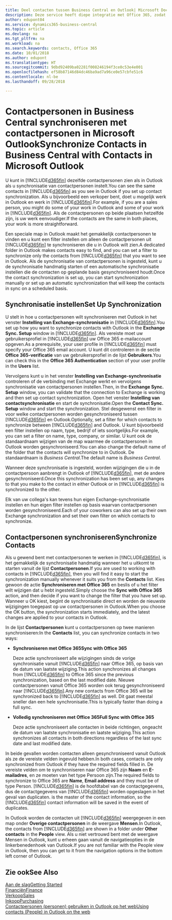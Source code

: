```yaml
---
title: Deel contacten tussen Business Central en Outlook| Microsoft Docs
description: Deze service heeft diepe integratie met Office 365, zodat u contacten kunt delen tussen Outlook en Business Central.
author: edupont04
ms.service: dynamics365-business-central
ms.topic: article
ms.devlang: na
ms.tgt_pltfrm: na
ms.workload: na
ms.search.keywords: contacts, Office 365
ms.date: 10/01/2018
ms.author: edupont
ms.translationtype: HT
ms.sourcegitcommit: 9dbd92409ba02281f008246194f3ce0c53e4e001
ms.openlocfilehash: ef58b87146d84dc46ba9ad7a96ce0e57cbfe51c6
ms.contentlocale: nl-be
ms.lasthandoff: 09/28/2018

---
```

# <a name="synchronize-contacts-in-business-central-with-contacts-in-microsoft-outlook"></a><span data-ttu-id="0e67a-103">Contactpersonen in Business Central synchroniseren met contactpersonen in Microsoft Outlook</span><span class="sxs-lookup"><span data-stu-id="0e67a-103">Synchronize Contacts in Business Central with Contacts in Microsoft Outlook</span></span>
<span data-ttu-id="0e67a-104">U kunt in [!INCLUDE[d365fin](includes/d365fin_md.md)] dezelfde contactpersonen zien als in Outlook als u synchronisatie van contactpersonen instelt.</span><span class="sxs-lookup"><span data-stu-id="0e67a-104">You can see the same contacts in [!INCLUDE[d365fin](includes/d365fin_md.md)] as you see in Outlook if you set up contact synchronization.</span></span> <span data-ttu-id="0e67a-105">Als u bijvoorbeeld een verkoper bent, doet u mogelijk werk in Outlook en werk in [!INCLUDE[d365fin](includes/d365fin_md.md)].</span><span class="sxs-lookup"><span data-stu-id="0e67a-105">For example, if you are a sales person, you might do some of your work in Outlook and some of your work in [!INCLUDE[d365fin](includes/d365fin_md.md)].</span></span> <span data-ttu-id="0e67a-106">Als de contactpersonen op beide plaatsen hetzelfde zijn, is uw werk eenvoudiger.</span><span class="sxs-lookup"><span data-stu-id="0e67a-106">If the contacts are the same in both places, your work is more straightforward.</span></span>  

<span data-ttu-id="0e67a-107">Een speciale map in Outlook maakt het gemakkelijk contactpersonen te vinden en u kunt een filter instellen om alleen de contactpersonen uit [!INCLUDE[d365fin](includes/d365fin_md.md)] te synchroniseren die u in Outlook wilt zien.</span><span class="sxs-lookup"><span data-stu-id="0e67a-107">A dedicated folder in Outlook makes contacts easy to find, and you can set a filter to synchronize only the contacts from [!INCLUDE[d365fin](includes/d365fin_md.md)] that you want to see in Outlook.</span></span> <span data-ttu-id="0e67a-108">Als de synchronisatie van contactpersonen is ingesteld, kunt u de synchronisatie handmatig starten of een automatische synchronisatie instellen die de contacten op geplande basis gesynchroniseerd houdt.</span><span class="sxs-lookup"><span data-stu-id="0e67a-108">Once the contact synchronization is set up, you can start synchronization manually or set up an automatic synchronization that will keep the contacts in sync on a scheduled basis.</span></span>  

## <a name="set-up-synchronization"></a><span data-ttu-id="0e67a-109">Synchronisatie instellen</span><span class="sxs-lookup"><span data-stu-id="0e67a-109">Set Up Synchronization</span></span>
<span data-ttu-id="0e67a-110">U stelt in hoe u contactpersonen wilt synchroniseren met Outlook in het venster **Instelling van Exchange-synchronisatie** in [!INCLUDE[d365fin](includes/d365fin_md.md)].</span><span class="sxs-lookup"><span data-stu-id="0e67a-110">You set up how you want to synchronize contacts with Outlook in the **Exchange Sync. Setup** window in [!INCLUDE[d365fin](includes/d365fin_md.md)].</span></span> <span data-ttu-id="0e67a-111">Als vereiste moet uw gebruikersprofiel in [!INCLUDE[d365fin](includes/d365fin_md.md)] uw Office 365 e-mailaccount opgeven.</span><span class="sxs-lookup"><span data-stu-id="0e67a-111">As a prerequisite, your user profile in [!INCLUDE[d365fin](includes/d365fin_md.md)] must specify your Office 365 email account.</span></span> <span data-ttu-id="0e67a-112">U kunt dit controleren in de sectie **Office 365-verificatie** van uw gebruikersprofiel in de lijst **Gebruikers**.</span><span class="sxs-lookup"><span data-stu-id="0e67a-112">You can check this in the **Office 365 Authentication** section of your user profile in the **Users** list.</span></span>  

<span data-ttu-id="0e67a-113">Vervolgens kunt u in het venster **Instelling van Exchange-synchronisatie** controleren of de verbinding met Exchange werkt en vervolgens synchronisatie van contactpersonen instellen.</span><span class="sxs-lookup"><span data-stu-id="0e67a-113">Then, in the **Exchange Sync. Setup** window, you can validate that the connection to Exchange is working and then set up contact synchronization.</span></span> <span data-ttu-id="0e67a-114">Open het venster **Instelling van contactsynchronisatie** en start de synchronisatie.</span><span class="sxs-lookup"><span data-stu-id="0e67a-114">Open the **Contact Sync. Setup** window and start the synchronization.</span></span> <span data-ttu-id="0e67a-115">Stel desgewenst een filter in voor welke contactpersonen worden gesynchroniseerd tussen [!INCLUDE[d365fin](includes/d365fin_md.md)] en Outlook.</span><span class="sxs-lookup"><span data-stu-id="0e67a-115">Optionally, set a filter for which contacts to synchronize between [!INCLUDE[d365fin](includes/d365fin_md.md)] and Outlook.</span></span> <span data-ttu-id="0e67a-116">U kunt bijvoorbeeld een filter instellen op naam, type, bedrijf of iets soortgelijks.</span><span class="sxs-lookup"><span data-stu-id="0e67a-116">For example, you can set a filter on name, type, company, or similar.</span></span> <span data-ttu-id="0e67a-117">U kunt ook de standaardnaam wijzigen van de map waarmee de contactpersonen in Outlook worden gesynchroniseerd.</span><span class="sxs-lookup"><span data-stu-id="0e67a-117">You can also change the default name of the folder that the contacts will synchronize to in Outlook.</span></span> <span data-ttu-id="0e67a-118">De standaardnaam is *Business Central*.</span><span class="sxs-lookup"><span data-stu-id="0e67a-118">The default name is *Business Central*.</span></span>  

<span data-ttu-id="0e67a-119">Wanneer deze synchronisatie is ingesteld, worden wijzigingen die u in de contactpersoon aanbrengt in Outlook of [!INCLUDE[d365fin](includes/d365fin_md.md)], met de andere gesynchroniseerd.</span><span class="sxs-lookup"><span data-stu-id="0e67a-119">Once this synchronization has been set up, any changes to that you make to the contact in either Outlook or in [!INCLUDE[d365fin](includes/d365fin_md.md)] is synchronized to the other.</span></span>  

<span data-ttu-id="0e67a-120">Elk van uw collega's kan tevens hun eigen Exchange-synchronisatie instellen en hun eigen filter instellen op basis waarvan contactpersonen worden gesynchroniseerd.</span><span class="sxs-lookup"><span data-stu-id="0e67a-120">Each of your coworkers can also set up their own Exchange synchronization and set their own filter on which contacts to synchronize.</span></span>  

## <a name="synchronize-contacts"></a><span data-ttu-id="0e67a-121">Contactpersonen synchroniseren</span><span class="sxs-lookup"><span data-stu-id="0e67a-121">Synchronize Contacts</span></span>
<span data-ttu-id="0e67a-122">Als u gewend bent met contactpersonen te werken in [!INCLUDE[d365fin](includes/d365fin_md.md)], is het gemakkelijk de synchronisatie handmatig wanneer het u uitkomt te starten vanuit de lijst **Contactpersonen**.</span><span class="sxs-lookup"><span data-stu-id="0e67a-122">If you are used to working with contacts in [!INCLUDE[d365fin](includes/d365fin_md.md)], then you will find it easy to start the synchronization manually whenever it suits you from the **Contacts** list.</span></span> <span data-ttu-id="0e67a-123">Kies gewoon de actie **Synchroniseren met Office 365** en beslis of u het filter wilt wijzigen dat u hebt ingesteld.</span><span class="sxs-lookup"><span data-stu-id="0e67a-123">Simply choose the **Sync with Office 365** action, and then decide if you want to change the filter that you have set up.</span></span> <span data-ttu-id="0e67a-124">Wanneer u OK kiest, begint de synchronisatie direct en worden de nieuwste wijzigingen toegepast op uw contactpersonen in Outlook.</span><span class="sxs-lookup"><span data-stu-id="0e67a-124">When you choose the OK button, the synchronization starts immediately, and the latest changes are applied to your contacts in Outlook.</span></span>  

<span data-ttu-id="0e67a-125">In de lijst **Contactpersonen** kunt u contactpersonen op twee manieren synchroniseren:</span><span class="sxs-lookup"><span data-stu-id="0e67a-125">In the **Contacts** list, you can synchronize contacts in two ways:</span></span>

* <span data-ttu-id="0e67a-126">**Synchroniseren met Office 365**</span><span class="sxs-lookup"><span data-stu-id="0e67a-126">**Sync with Office 365**</span></span>

  <span data-ttu-id="0e67a-127">Deze actie synchroniseert alle wijzigingen sinds de vorige synchronisatie vanuit [!INCLUDE[d365fin](includes/d365fin_md.md)] naar Office 365, op basis van de datum van laatste wijziging.</span><span class="sxs-lookup"><span data-stu-id="0e67a-127">This action synchronizes all changes from [!INCLUDE[d365fin](includes/d365fin_md.md)] to Office 365 since the previous synchronization, based on the last modified date.</span></span> <span data-ttu-id="0e67a-128">Nieuwe contactpersonen vanuit Office 365 worden ook terug gesynchroniseerd naar [!INCLUDE[d365fin](includes/d365fin_md.md)].</span><span class="sxs-lookup"><span data-stu-id="0e67a-128">Any new contacts from Office 365 will be synchronized back to [!INCLUDE[d365fin](includes/d365fin_md.md)] as well.</span></span> <span data-ttu-id="0e67a-129">Dit gaat meestal sneller dan een hele synchronisatie.</span><span class="sxs-lookup"><span data-stu-id="0e67a-129">This is typically faster than doing a full sync.</span></span>  

* <span data-ttu-id="0e67a-130">**Volledig synchroniseren met Office 365**</span><span class="sxs-lookup"><span data-stu-id="0e67a-130">**Full Sync with Office 365**</span></span>

  <span data-ttu-id="0e67a-131">Deze actie synchroniseert alle contacten in beide richtingen, ongeacht de datum van laatste synchronisatie en laatste wijziging.</span><span class="sxs-lookup"><span data-stu-id="0e67a-131">This action synchronizes all contacts in both directions regardless of the last sync date and last modified date.</span></span>  

<span data-ttu-id="0e67a-132">In beide gevallen worden contacten alleen gesynchroniseerd vanuit Outlook als ze de vereiste velden ingevuld hebben.</span><span class="sxs-lookup"><span data-stu-id="0e67a-132">In both cases, contacts are only synchronized from Outlook if they have the required fields filled in.</span></span> <span data-ttu-id="0e67a-133">De vereiste velden om te synchroniseren naar Office 365 zijn **Naam** en **E-mailadres**, en ze moeten van het type Persoon zijn.</span><span class="sxs-lookup"><span data-stu-id="0e67a-133">The required fields to synchronize to Office 365 are **Name**, **Email address** and they must be of type Person.</span></span> [!INCLUDE[d365fin](includes/d365fin_md.md)] <span data-ttu-id="0e67a-134">is de hoofdtabel van de contactgegevens, dus de contactgegevens van [!INCLUDE[d365fin](includes/d365fin_md.md)] worden opgeslagen in het geval van duplicaten.</span><span class="sxs-lookup"><span data-stu-id="0e67a-134"> is the master of the contact information, so the [!INCLUDE[d365fin](includes/d365fin_md.md)] contact information will be saved in the event of duplicates.</span></span>  

<span data-ttu-id="0e67a-135">In Outlook worden de contacten uit [!INCLUDE[d365fin](includes/d365fin_md.md)] weergegeven in een map onder **Overige contactpersonen** in de weergave **Mensen**.</span><span class="sxs-lookup"><span data-stu-id="0e67a-135">In Outlook, the contacts from [!INCLUDE[d365fin](includes/d365fin_md.md)] are shown in a folder under **Other contacts** in the **People**  view.</span></span> <span data-ttu-id="0e67a-136">Als u niet vertrouwd bent met de weergave Mensen in Outlook, kunt u erheen gaan vanuit de navigatieopties in de linkerbenedenhoek van Outlook.</span><span class="sxs-lookup"><span data-stu-id="0e67a-136">If you are not familiar with the People view in Outlook, then you can get to it from the navigation options in the bottom left corner of Outlook.</span></span>  

## <a name="see-also"></a><span data-ttu-id="0e67a-137">Zie ook</span><span class="sxs-lookup"><span data-stu-id="0e67a-137">See Also</span></span>
[<span data-ttu-id="0e67a-138">Aan de slag</span><span class="sxs-lookup"><span data-stu-id="0e67a-138">Getting Started</span></span>](product-get-started.md)  
[<span data-ttu-id="0e67a-139">Financiën</span><span class="sxs-lookup"><span data-stu-id="0e67a-139">Finance</span></span>](finance.md)  
[<span data-ttu-id="0e67a-140">Verkoop</span><span class="sxs-lookup"><span data-stu-id="0e67a-140">Sales</span></span>](sales-manage-sales.md)  
[<span data-ttu-id="0e67a-141">Inkoop</span><span class="sxs-lookup"><span data-stu-id="0e67a-141">Purchasing</span></span>](purchasing-manage-purchasing.md)  
[<span data-ttu-id="0e67a-142">Contactpersonen (personen) gebruiken in Outlook op het web</span><span class="sxs-lookup"><span data-stu-id="0e67a-142">Using contacts (People) in Outlook on the web</span></span>](https://support.office.com/en-us/article/Using-contacts-People-in-Outlook-on-the-web-1e3438c7-26b2-420c-87de-3cea9d31b5cb?appver=OWB150)  


